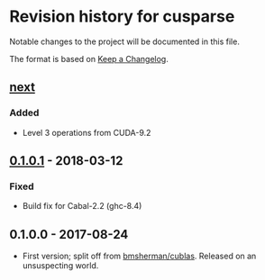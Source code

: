 # Revision history for cusparse

Notable changes to the project will be documented in this file.

The format is based on [Keep a Changelog](http://keepachangelog.com/).

## [next]
### Added
  * Level 3 operations from CUDA-9.2

## [0.1.0.1] - 2018-03-12
### Fixed
  * Build fix for Cabal-2.2 (ghc-8.4)

## 0.1.0.0 - 2017-08-24

  * First version; split off from [bmsherman/cublas](https://github.com/bmsherman/cublas). Released on an unsuspecting world.

[next]:       https://github.com/tmcdonell/cusparse/compare/0.1.0.1...HEAD
[0.1.0.1]:    https://github.com/tmcdonell/cusparse/compare/0.1.0.0...0.1.0.1


